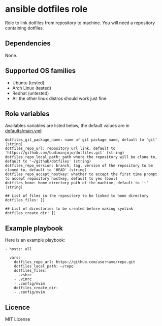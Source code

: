 # ansible dotfiles role

Role to link dotfiles from repository to machine. You will need a repository containing dotfiles.

## Dependencies

None.

## Supported OS families

- Ubuntu (tested)
- Arch Linux (tested)
- Redhat (untested)
- All the other linux distros should work just fine

## Role variables

Availables variables are listed below, the default values are in [defaults/main.yml](./defaults/main.yml):
```
dotfiles_git_package_name: name of git package name, default to 'git' (string)
dotfiles_repo_url: repository url link, default to 'https://github.com/budimanjojo/dotfiles.git' (string)
dotfiles_repo_local_path: path where the repository will be clone to, default to '~/github/dotfiles' (string)
dotfiles_repo_version: branch, tag, version of the repository to be cloned to, default to 'HEAD' (string)
dotfiles_repo_accept_hostkey: whether to accept the first time prompt to accept repository hostkey, default to yes (bool)
dotfiles_home: home directory path of the machine, default to '~' (string)

## List of files in the repository to be linked to home directory
dotfiles_files: []

## List of directories to be created before making symlink
dotfiles_create_dir: []
```

## Example playbook

Here is an example playbook:
```
- hosts: all

  vars:
    dotfiles_repo_url: https://github.com/username/repo.git
    dotfiles_local_path: ~/repo
    dotfiles_files:
    - .zshrc
    - .vimrc
    - .config/nvim
    dotfiles_create_dir:
    - .config/nvim
```

## Licence

MIT License

